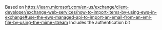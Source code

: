 Based on https://learn.microsoft.com/en-us/exchange/client-developer/exchange-web-services/how-to-import-items-by-using-ews-in-exchange#use-the-ews-managed-api-to-import-an-email-from-an-eml-file-by-using-the-mime-stream
Includes the authentication bit
